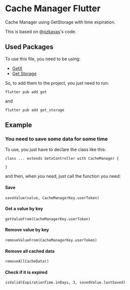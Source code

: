 # Cache Manager Flutter
Cache Manager using GetStorage with time expiration.

This is based on @[ozkayas](https://github.com/ozkayas/auth_manager)'s code.

## Used Packages

To use this file, you need to be using:

- [GetX](https://pub.dev/packages/get)
- [Get Storage](https://pub.dev/packages/get_storage)

So, to add them to the project, you just need to run:

```
flutter pub add get
```

and

```
flutter pub add get_storage
```

## Example

### You need to save some data for some time

To use, you just have to declare the class like this:

```
class ... extends GetxController with CacheManager { 

}
```

and then, when you need, just call the function you need:

#### Save
```
saveValue(value, CacheManagerKey.userToken)
```

#### Get a value by key
```
getValueFrom(CacheManagerKey.userToken) 
```

#### Remove value by key

```
removeValueFrom(CacheManagerKey.userToken)
```

#### Remove all cached data

```
removeAllCacheData()
```

#### Check if it is expired
```
isValid(ExpirationTime.inDays, 3, savedValue.lastSaved)
```
